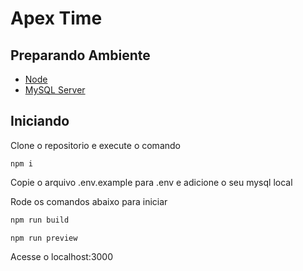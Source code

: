 # Apex Time

## Preparando Ambiente

- [Node](https://nodejs.org/en/download)
- [MySQL Server](https://dev.mysql.com/downloads/mysql/)

## Iniciando

Clone o repositorio e execute o comando 
```
npm i
```

Copie o arquivo .env.example para .env e adicione o seu mysql local

Rode os comandos abaixo para iniciar 
```bash
npm run build
```

```
npm run preview
```

Acesse o localhost:3000
